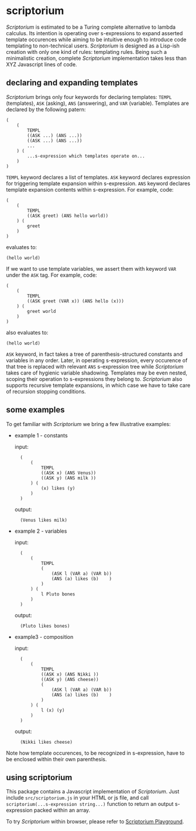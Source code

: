 # scriptorium

*Scriptorium* is estimated to be a Turing complete alternative to lambda calculus. Its intention is operating over s-expressions to expand asserted template occurences while aiming to be intuitive enough to introduce code templating to non-technical users. *Scriptorium* is designed as a Lisp-ish creation with only one kind of rules: templating rules. Being such a minimalistic creation, complete *Scriptorium* implementation takes less than XYZ Javascript lines of code.

## declaring and expanding templates

*Scriptorium* brings only four keywords for declaring templates: `TEMPL` (templates), `ASK` (asking), `ANS` (answering), and `VAR` (variable). Templates are declared by the following patern:

    (
        (
            TEMPL
            ((ASK ...) (ANS ...))
            ((ASK ...) (ANS ...))
            ...
        ) (
            ...s-expression which templates operate on...
        )
    )

`TEMPL` keyword declares a list of templates. `ASK` keyword declares expression for triggering template expansion within s-expression. `ANS` keyword declares template expansion contents within s-expression. For example, code:

    (
        (
            TEMPL
            ((ASK greet) (ANS hello world))
        ) (
            greet
        )
    )

evaluates to:

    (hello world)

If we want to use template variables, we assert them with keyword `VAR` under the `ASK` tag. For example, code:

    (
        (
            TEMPL
            ((ASK greet (VAR x)) (ANS hello (x)))
        ) (
            greet world
        )
    )

also evaluates to:

    (hello world)

`ASK` keyword, in fact takes a tree of parenthesis-structured constants and variables in any order. Later, in operating s-expression, every occurence of that tree is replaced with relevant `ANS` s-expression tree while *Scriptorium* takes care of hygienic variable shadowing. Templates may be even nested, scoping their operation to s-expressions they belong to. *Scriptorium* also supports recursive template expansions, in which case we have to take care of recursion stopping conditions.


## some examples

To get familiar with *Scriptorium* we bring a few illustrative examples:

- example 1 - constants
    
    input:
    
        (
            (
                TEMPL
                ((ASK x) (ANS Venus))
                ((ASK y) (ANS milk ))
            ) (
                (x) likes (y)
            )
        )
    
    output:
    
        (Venus likes milk)

- example 2 - variables
    
    input:
    
        (
            (
                TEMPL
                (
                    (ASK l (VAR a) (VAR b))
                    (ANS (a) likes (b)    )
                )
            ) (
                l Pluto bones
            )
        )
    
    output:
        
        (Pluto likes bones)

- example3 - composition
    
    input:
    
        (
            (
                TEMPL
                ((ASK x) (ANS Nikki ))
                ((ASK y) (ANS cheese))
                (
                    (ASK l (VAR a) (VAR b))
                    (ANS (a) likes (b)    )
                )
            ) (
                l (x) (y)
            )
        )

    output:
    
        (Nikki likes cheese)

Note how template occurences, to be recognized in s-expression, have to be enclosed within their own parenthesis.

## using scriptorium

This package contains a Javascript implementation of *Scriptorium*. Just include `src/scriptorium.js` in your HTML or js file, and call `scriptorium(...s-expression string...)` function to return an output s-expression packed within an array.

To try *Scriptorium* within browser, please refer to [Scriptorium Playground](playground/index.html).
